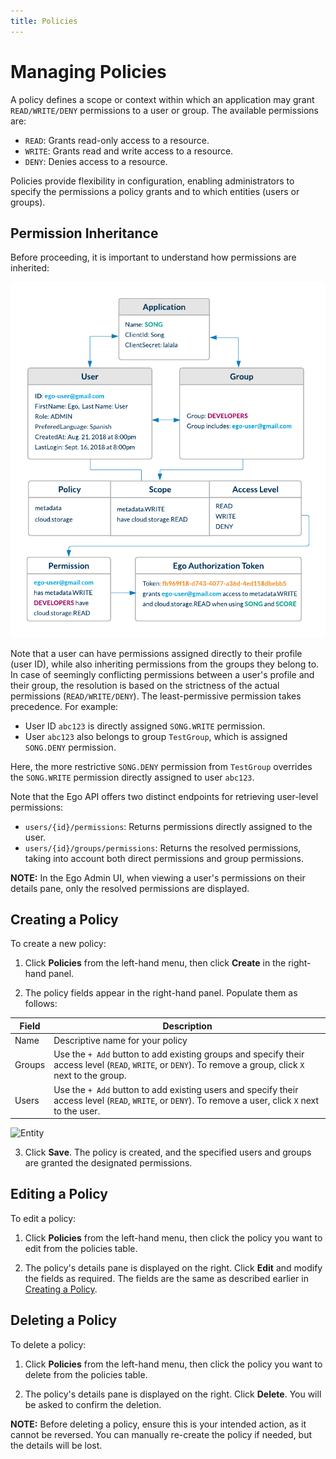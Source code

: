 ```yaml
---
title: Policies
---
```


# Managing Policies

A policy defines a scope or context within which an application may grant `READ/WRITE/DENY` permissions to a user or group. The available permissions are:

- `READ`: Grants read-only access to a resource.
- `WRITE`: Grants read and write access to a resource.
- `DENY`: Denies access to a resource.

Policies provide flexibility in configuration, enabling administrators to specify the permissions a policy grants and to which entities (users or groups).

## Permission Inheritance

Before proceeding, it is important to understand how permissions are inherited:

![Entity Diagram](../../assets/how-it-works.png 'Ego Entity Diagram')

Note that a user can have permissions assigned directly to their profile (user ID), while also inheriting permissions from the groups they belong to. In case of seemingly conflicting permissions between a user's profile and their group, the resolution is based on the strictness of the actual permissions (`READ/WRITE/DENY`). The least-permissive permission takes precedence. For example:

- User ID `abc123` is directly assigned `SONG.WRITE` permission.
- User `abc123` also belongs to group `TestGroup`, which is assigned `SONG.DENY` permission.

Here, the more restrictive `SONG.DENY` permission from `TestGroup` overrides the `SONG.WRITE` permission directly assigned to user `abc123`.

Note that the Ego API offers two distinct endpoints for retrieving user-level permissions:

- `users/{id}/permissions`: Returns permissions directly assigned to the user.
- `users/{id}/groups/permissions`: Returns the resolved permissions, taking into account both direct permissions and group permissions.

<Warning>**NOTE:** In the Ego Admin UI, when viewing a user's permissions on their details pane, only the resolved permissions are displayed.</Warning>

## Creating a Policy

To create a new policy:

1. Click **Policies** from the left-hand menu, then click **Create** in the right-hand panel.

2. The policy fields appear in the right-hand panel. Populate them as follows:

|Field|Description|
|-------|-------------|
| Name  | Descriptive name for your policy |
| Groups   | Use the `+ Add` button to add existing groups and specify their access level (`READ`, `WRITE`, or `DENY`). To remove a group, click `X` next to the group. |
| Users    | Use the `+ Add` button to add existing users and specify their access level (`READ`, `WRITE`, or `DENY`). To remove a user, click `X` next to the user. |

![Entity](../../assets/create-policy.png 'Create Policy')

3. Click **Save**. The policy is created, and the specified users and groups are granted the designated permissions.

## Editing a Policy

To edit a policy:

1. Click **Policies** from the left-hand menu, then click the policy you want to edit from the policies table.

2. The policy's details pane is displayed on the right. Click **Edit** and modify the fields as required. The fields are the same as described earlier in <a href="/documentation/ego/user-guide/admin-ui#creating-a-policy" target="_blank">Creating a Policy</a>.

## Deleting a Policy

To delete a policy:

1. Click **Policies** from the left-hand menu, then click the policy you want to delete from the policies table.

2. The policy's details pane is displayed on the right. Click **Delete**. You will be asked to confirm the deletion.

<Warning>**NOTE:** Before deleting a policy, ensure this is your intended action, as it cannot be reversed. You can manually re-create the policy if needed, but the details will be lost.</Warning>